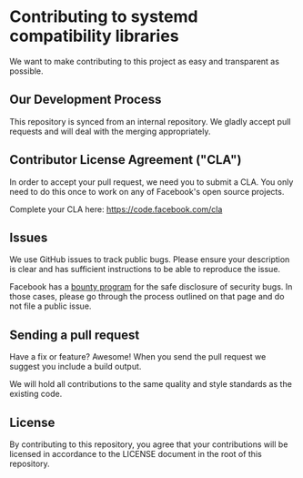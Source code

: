 # Contributing to systemd compatibility libraries
We want to make contributing to this project as easy and transparent as
possible.

## Our Development Process
This repository is synced from an internal repository. We gladly accept
pull requests and will deal with the merging appropriately.

## Contributor License Agreement ("CLA")
In order to accept your pull request, we need you to submit a CLA. You only
need to do this once to work on any of Facebook's open source projects.

Complete your CLA here: <https://code.facebook.com/cla>

## Issues
We use GitHub issues to track public bugs. Please ensure your description is
clear and has sufficient instructions to be able to reproduce the issue.

Facebook has a [bounty program](https://www.facebook.com/whitehat/) for the
safe disclosure of security bugs. In those cases, please go through the
process outlined on that page and do not file a public issue.

## Sending a pull request
Have a fix or feature? Awesome! When you send the pull request we suggest you
include a build output.

We will hold all contributions to the same quality and style standards as the
existing code.

## License
By contributing to this repository, you agree that your contributions will be
licensed in accordance to the LICENSE document in the root of this repository.
